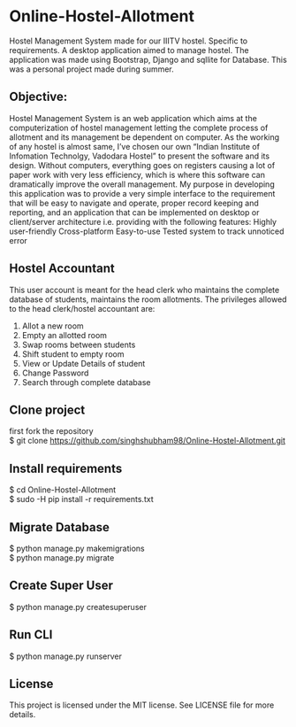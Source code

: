 # Online-Hostel-Allotment
Hostel Management System made for our IIITV hostel. Specific to requirements.
A desktop application aimed to manage hostel. The application was made using Bootstrap, Django and sqllite for Database.
This was a personal project made during summer.
## Objective:
Hostel Management System is an web application which aims at the computerization of hostel management letting the complete process of allotment and its management be dependent on computer. As the working of any hostel is almost same, I’ve chosen our own “Indian Institute of Infomation Technolgy, Vadodara Hostel” to present the software and its design. Without computers, everything goes on registers causing a lot of paper work with very less efficiency, which is where this software can dramatically improve the overall management. My purpose in developing this application was to provide a very simple interface to the requirement that will be easy to navigate and operate, proper record keeping and reporting, and an application that can be implemented on desktop or client/server architecture i.e. providing with the following features:
Highly user-friendly Cross-platform Easy-to-use Tested system to track unnoticed error

## Hostel Accountant
This user account is meant for the head clerk who maintains the complete database of students, maintains the room allotments.
The privileges allowed to the head clerk/hostel accountant are:
1. Allot a new room
2. Empty an allotted room
3. Swap rooms between students
4. Shift student to empty room
5. View or Update Details of student
6. Change Password
7. Search through complete database

## Clone project
 first fork the repository     
$ git clone https://github.com/singhshubham98/Online-Hostel-Allotment.git

## Install requirements
$ cd Online-Hostel-Allotment          
$ sudo -H pip install -r requirements.txt

## Migrate Database
$ python manage.py makemigrations   
$ python manage.py migrate

## Create Super User
$ python manage.py createsuperuser

## Run CLI
$ python manage.py runserver

## License
This project is licensed under the MIT license. See LICENSE file for more details.
